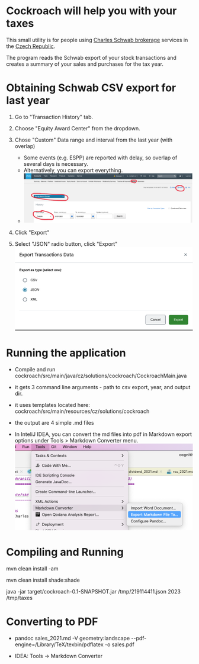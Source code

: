 # Cockroach will help you with your taxes

This small utility is for people using [Charles Schwab brokerage](https://www.schwab.com/) services in
the [Czech Republic](https://en.wikipedia.org/wiki/Czech_Republic).

The program reads the Schwab export of your stock transactions and creates a summary of your sales and purchases
for the tax year.

# Obtaining Schwab CSV export for last year

1.  Go to "Transaction History" tab.

2.  Choose "Equity Award Center" from the dropdown.

3.  Chose "Custom" Data range and interval from the last year (with
    overlap)
    -   Some events (e.g. ESPP) are reported with delay, so overlap of
        several days is necessary.
    -   Alternatively, you can export everything.
    - ![](media/image0.png)

4.  Click "Export"

5.  Select "JSON" radio button, click "Export"
![](media/image1.png)


# Running the application

-   Compile and run
    cockroach/src/main/java/cz/solutions/cockroach/CockroachMain.java

-   it gets 3 command line arguments - path to csv export, year, and
    output dir.

-   it uses templates located here:
    cockroach/src/main/resources/cz/solutions/cockroach

-   the output are 4 simple .md files

-   In InteliJ IDEA, you can convert the md files into pdf in Markdown
    export options under Tools \> Markdown Converter menu.\
    ![](media/image2.png)

# Compiling and Running

mvn clean install -am

mvn clean install shade:shade

java -jar target/cockroach-0.1-SNAPSHOT.jar /tmp/219114411.json 2023
/tmp/taxes

# Converting to PDF

-   pandoc sales_2021.md -V geometry:landscape
    \--pdf-engine=/Library/TeX/texbin/pdflatex -o sales.pdf

-   IDEA: Tools -\> Markdown Converter
